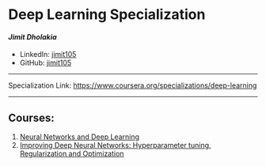# Deep Learning Specialization

#### *Jimit Dholakia*

* LinkedIn: [jimit105](https://in.linkedin.com/in/jimit105 "LinkedIn Profile")
* GitHub: [jimit105](https://github.com/jimit105 "GitHub Profile")

---

Specialization Link: https://www.coursera.org/specializations/deep-learning

---

## Courses:

1. [Neural Networks and Deep Learning](/Neural%20Networks%20and%20Deep%20Learning)
2. [Improving Deep Neural Networks: Hyperparameter tuning, Regularization and Optimization](/Improving%20Deep%20Neural%20Networks-%20Hyperparameter%20tuning%2C%20Regularization%20and%20Optimization)
